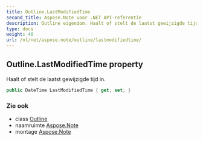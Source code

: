 ```yaml
---
title: Outline.LastModifiedTime
second_title: Aspose.Note voor .NET API-referentie
description: Outline eigendom. Haalt of stelt de laatst gewijzigde tijd in.
type: docs
weight: 40
url: /nl/net/aspose.note/outline/lastmodifiedtime/
---
```

## Outline.LastModifiedTime property

Haalt of stelt de laatst gewijzigde tijd in.

```csharp
public DateTime LastModifiedTime { get; set; }
```

### Zie ook

* class [Outline](../)
* naamruimte [Aspose.Note](../../outline/)
* montage [Aspose.Note](../../../)


